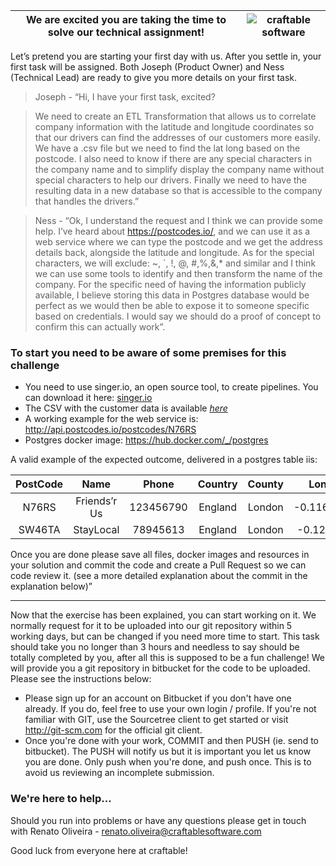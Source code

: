We are excited you are taking the time to solve our technical assignment! | ![craftable software](https://drive.google.com/uc?id=1ZIRznbixr8JX8qRJcVbOj6GVMtPgeGhG "craftable software")
------------- | -------------



Let’s pretend you are starting your first day with us. After you settle in, your first task will be assigned. Both Joseph (Product Owner) and Ness (Technical Lead) are ready to give you more details on your first task.

> Joseph - “Hi, I have your first task, excited? 

> We need to create an ETL Transformation that allows us to correlate company information with the latitude and longitude coordinates so that our drivers can find the addresses of our customers more easily. We have a .csv file but we need to find the lat long based on the postcode. I also need to know if there are any special characters in the company name and to simplify display the company name without special characters to help our drivers. Finally we need to have the resulting data in a new database so that is accessible to the company that handles the drivers.”

> Ness - “Ok, I understand the request and I think we can provide some help. I’ve heard about https://postcodes.io/, and we can use it as a web service where we can type the postcode and we get the address details back, alongside the latitude and longitude. As for the special characters, we will exclude: ~, `, !, @, #,%,&,* and similar and  I think we can use some tools to identify and then transform the name of the company. For the specific need of having the information publicly available, I believe storing this data in Postgres database would be perfect as we would then be able to expose it to someone specific based on credentials. I would say we should do a proof of concept to confirm this can actually work”.

### To start you need to be aware of some premises for this challenge

* You need to use singer.io, an open source tool, to create pipelines. You can download it here: [singer.io](https://www.singer.io)
* The CSV with the customer data is available *[here](https://docs.google.com/spreadsheets/d/e/2PACX-1vSyWCJtr4zXPapIzqowojAyB7fyyhBMH5YlLBc5E8xP7tjoBGIlLBIHrp6AvN12saGAsRNvCclIcIfd/pub?gid=0&single=true&output=csv)*
* A working example for the web service is: http://api.postcodes.io/postcodes/N76RS
* Postgres docker image: https://hub.docker.com/_/postgres 


A valid example of the expected outcome, delivered in a postgres table iis:

| PostCode      | Name           | Phone     |   Country  |   County  |   Long    | Lat       |HasSpecialCharacters|NoSpecialCharacters |
|:-------------:|:--------------:|:---------:|:----------:|:---------:|:---------:|:---------:|:------------------:|:------------------:|
|  N76RS        |   Friends’r Us | 123456790 |  England   |   London  | -0.116805 |51.560414  |               True | Friendsr Us        |
| SW46TA        |   StayLocal    | 78945613  |  England   |   London  | -0.12278  |51.472716  |              False | StayLocal          |




Once you are done please save all files, docker images and resources in your solution and commit the code and create a Pull Request so we can code review it. (see a more detailed explanation about the commit in the explanation below)”

---

Now that the exercise has been explained, you can start working on it. We normally request for it to be uploaded into our git repository within 5 working days, but can be changed if you need more time to start. This task should take you no longer than 3 hours and needless to say should be totally completed by you, after all this is supposed to be a fun challenge! 
We will provide you a git repository in bitbucket for the code to be uploaded. Please see the instructions below:

* Please sign up for an account on Bitbucket if you don't have one already. If you do, feel free to use your own login / profile. If you're not familiar with GIT, use the Sourcetree client to get started or visit http://git-scm.com for the official git client.
* Once you're done with your work, COMMIT and then PUSH (ie. send to bitbucket). The PUSH will notify us but it is important you let us know you are done. Only push when you're done, and push once. This is to avoid us reviewing an incomplete submission.

### We're here to help...
Should you run into problems or have any questions please get in touch with Renato Oliveira - renato.oliveira@craftablesoftware.com



Good luck from everyone here at craftable!